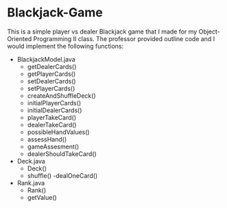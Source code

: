 # Blackjack-Game

This is a simple player vs dealer Blackjack game that I made for my Object-Oriented Programming II class. The professor provided outline code and I would implement the following functions:
- BlackjackModel.java
  - getDealerCards()
  - getPlayerCards()
  - setDealerCards()
  - setPlayerCards()
  - createAndShuffleDeck()
  - initialPlayerCards()
  - initialDealerCards()
  - playerTakeCard()
  - dealerTakeCard()
  - possibleHandValues()
  - assessHand()
  - gameAssesment()
  - dealerShouldTakeCard()
- Deck.java
  - Deck()
  - shuffle()
  -dealOneCard()
- Rank.java
  - Rank()
  - getValue()
  
